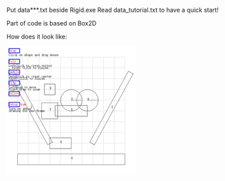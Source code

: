 Put data***.txt beside Rigid.exe
Read data_tutorial.txt to have a quick start!

Part of code is based on Box2D

How does it look like: 

![angrybird](angrybird.gif)
